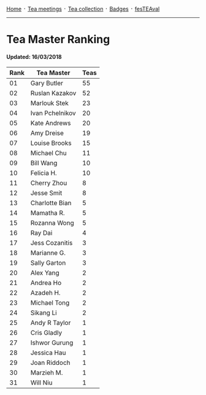 [Home](./README.md) ᛫ [Tea meetings](./MEETINGS.md) ᛫ [Tea collection](./COLLECTION.md) ᛫ [Badges](./BADGES.md) ᛫ [fesTEAval](./FESTEAVAL.md)

-----

# Tea Master Ranking
#### Updated: 16/03/2018

| Rank | Tea Master         | Teas |
|------|--------------------|------|
| 01   | Gary Butler        | 55   |
| 02   | Ruslan Kazakov     | 52   |
| 03   | Marlouk Stek       | 23   |
| 04   | Ivan Pchelnikov    | 20   |
| 05   | Kate Andrews       | 20   |
| 06   | Amy Dreise         | 19   |
| 07   | Louise Brooks      | 15   |
| 08   | Michael Chu        | 11   |
| 09   | Bill Wang          | 10   |
| 10   | Felicia H.         | 10   |
| 11   | Cherry Zhou        | 8    |
| 12   | Jesse Smit         | 8    |
| 13   | Charlotte Bian     | 5    |
| 14   | Mamatha R.         | 5    |
| 15   | Rozanna Wong       | 5    |
| 16   | Ray Dai            | 4    |
| 17   | Jess Cozanitis     | 3    |
| 18   | Marianne G.        | 3    |
| 19   | Sally Garton       | 3    |
| 20   | Alex Yang          | 2    |
| 21   | Andrea Ho          | 2    |
| 22   | Azadeh H.          | 2    |
| 23   | Michael Tong       | 2    |
| 24   | Sikang Li          | 2    |
| 25   | Andy R Taylor      | 1    |
| 26   | Cris Gladly        | 1    |
| 27   | Ishwor Gurung      | 1    |
| 28   | Jessica Hau        | 1    |
| 29   | Joan Riddoch       | 1    |
| 30   | Marzieh M.         | 1    |
| 31   | Will Niu           | 1    |
